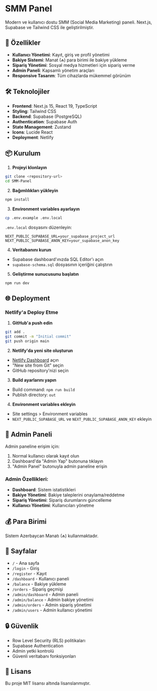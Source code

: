 # SMM Panel

Modern ve kullanıcı dostu SMM (Social Media Marketing) paneli. Next.js, Supabase ve Tailwind CSS ile geliştirilmiştir.

## 🚀 Özellikler

- **Kullanıcı Yönetimi**: Kayıt, giriş ve profil yönetimi
- **Bakiye Sistemi**: Manat (₼) para birimi ile bakiye yükleme
- **Sipariş Yönetimi**: Sosyal medya hizmetleri için sipariş verme
- **Admin Paneli**: Kapsamlı yönetim araçları
- **Responsive Tasarım**: Tüm cihazlarda mükemmel görünüm

## 🛠️ Teknolojiler

- **Frontend**: Next.js 15, React 19, TypeScript
- **Styling**: Tailwind CSS
- **Backend**: Supabase (PostgreSQL)
- **Authentication**: Supabase Auth
- **State Management**: Zustand
- **Icons**: Lucide React
- **Deployment**: Netlify

## 📦 Kurulum

1. **Projeyi klonlayın**
```bash
git clone <repository-url>
cd SMM-Panel
```

2. **Bağımlılıkları yükleyin**
```bash
npm install
```

3. **Environment variables ayarlayın**
```bash
cp .env.example .env.local
```

`.env.local` dosyasını düzenleyin:
```
NEXT_PUBLIC_SUPABASE_URL=your_supabase_project_url
NEXT_PUBLIC_SUPABASE_ANON_KEY=your_supabase_anon_key
```

4. **Veritabanını kurun**
- Supabase dashboard'ınızda SQL Editor'ı açın
- `supabase-schema.sql` dosyasının içeriğini çalıştırın

5. **Geliştirme sunucusunu başlatın**
```bash
npm run dev
```

## 🌐 Deployment

### Netlify'a Deploy Etme

1. **GitHub'a push edin**
```bash
git add .
git commit -m "Initial commit"
git push origin main
```

2. **Netlify'da yeni site oluşturun**
- [Netlify Dashboard](https://app.netlify.com) açın
- "New site from Git" seçin
- GitHub repository'nizi seçin

3. **Build ayarlarını yapın**
- Build command: `npm run build`
- Publish directory: `out`

4. **Environment variables ekleyin**
- Site settings > Environment variables
- `NEXT_PUBLIC_SUPABASE_URL` ve `NEXT_PUBLIC_SUPABASE_ANON_KEY` ekleyin

## 👤 Admin Paneli

Admin paneline erişim için:

1. Normal kullanıcı olarak kayıt olun
2. Dashboard'da "Admin Yap" butonuna tıklayın
3. "Admin Panel" butonuyla admin paneline erişin

### Admin Özellikleri:
- **Dashboard**: Sistem istatistikleri
- **Bakiye Yönetimi**: Bakiye taleplerini onaylama/reddetme
- **Sipariş Yönetimi**: Sipariş durumlarını güncelleme
- **Kullanıcı Yönetimi**: Kullanıcıları yönetme

## 💰 Para Birimi

Sistem Azerbaycan Manatı (₼) kullanmaktadır.

## 📱 Sayfalar

- `/` - Ana sayfa
- `/login` - Giriş
- `/register` - Kayıt
- `/dashboard` - Kullanıcı paneli
- `/balance` - Bakiye yükleme
- `/orders` - Sipariş geçmişi
- `/admin/dashboard` - Admin paneli
- `/admin/balance` - Admin bakiye yönetimi
- `/admin/orders` - Admin sipariş yönetimi
- `/admin/users` - Admin kullanıcı yönetimi

## 🔒 Güvenlik

- Row Level Security (RLS) politikaları
- Supabase Authentication
- Admin yetki kontrolü
- Güvenli veritabanı fonksiyonları

## 📄 Lisans

Bu proje MIT lisansı altında lisanslanmıştır.